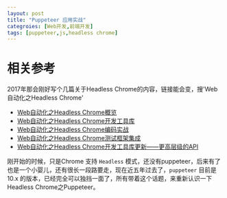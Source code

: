 ```yaml
---
layout: post
title: "Puppeteer 应用实战"
categroies: [Web开发,前端开发]
tags: [puppeteer,js,headless chrome]
---
```




# 相关参考

 2017年那会刚好写个几篇关于Headless Chrome的内容，链接能会变，搜'Web自动化之Headless Chrome'

- [Web自动化之Headless Chrome概览](http://rawbin-.github.io/2021/08/10/2017-06/2017-06-10-headless-chrome-intro/)
- [Web自动化之Headless Chrome开发工具库](http://rawbin-.github.io/2021/08/10/2017-06/2017-06-11-headless-chrome-devlib/)
- [Web自动化之Headless Chrome编码实战](http://rawbin-.github.io/2021/08/10/2017-06/2017-06-12-headless-chrome-demo/)
- [Web自动化之Headless Chrome测试框架集成](http://rawbin-.github.io/2021/08/10/2017-06/2017-06-13-headless-chrome-test/)
- [Web自动化之Headless Chrome开发工具库更新——更高层级的API](http://rawbin-.github.io/2021/08/10/2017-06/2017-06-14-headless-chrome-devlib2/)

刚开始的时候，只是Chrome 支持 `Headless` 模式，还没有puppeteer，后来有了也是一个小婴儿，还有很长一段路要走，现在近五年过去了，`puppeteer` 目前是10.x 的版本，已经完全可以独挡一面了，所有带着这个话题，来重新认识一下Headless Chrome之Puppeteer。







